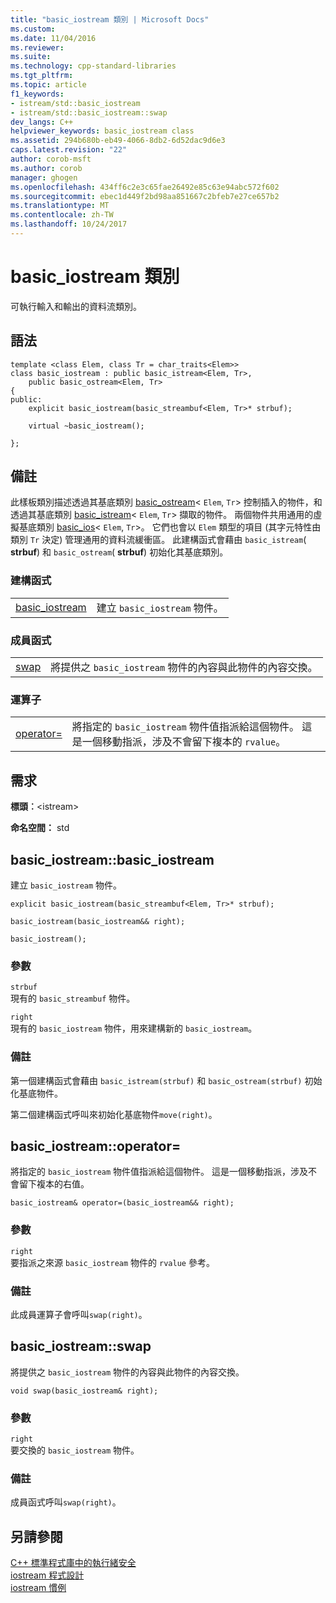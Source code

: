 ```yaml
---
title: "basic_iostream 類別 | Microsoft Docs"
ms.custom: 
ms.date: 11/04/2016
ms.reviewer: 
ms.suite: 
ms.technology: cpp-standard-libraries
ms.tgt_pltfrm: 
ms.topic: article
f1_keywords:
- istream/std::basic_iostream
- istream/std::basic_iostream::swap
dev_langs: C++
helpviewer_keywords: basic_iostream class
ms.assetid: 294b680b-eb49-4066-8db2-6d52dac9d6e3
caps.latest.revision: "22"
author: corob-msft
ms.author: corob
manager: ghogen
ms.openlocfilehash: 434ff6c2e3c65fae26492e85c63e94abc572f602
ms.sourcegitcommit: ebec1d449f2bd98aa851667c2bfeb7e27ce657b2
ms.translationtype: MT
ms.contentlocale: zh-TW
ms.lasthandoff: 10/24/2017
---
```

# <a name="basiciostream-class"></a>basic_iostream 類別
可執行輸入和輸出的資料流類別。  
  
## <a name="syntax"></a>語法  
  
```  
template <class Elem, class Tr = char_traits<Elem>>  
class basic_iostream : public basic_istream<Elem, Tr>,  
    public basic_ostream<Elem, Tr>  
{  
public:  
    explicit basic_iostream(basic_streambuf<Elem, Tr>* strbuf);

    virtual ~basic_iostream();

};  
```  
  
## <a name="remarks"></a>備註  
 此樣板類別描述透過其基底類別 [basic_ostream](../standard-library/basic-ostream-class.md)< `Elem`, `Tr`> 控制插入的物件，和透過其基底類別 [basic_istream](../standard-library/basic-istream-class.md)< `Elem`, `Tr`> 擷取的物件。 兩個物件共用通用的虛擬基底類別 [basic_ios](../standard-library/basic-ios-class.md)< `Elem`, `Tr`>。 它們也會以 `Elem` 類型的項目 (其字元特性由類別 `Tr` 決定) 管理通用的資料流緩衝區。 此建構函式會藉由 `basic_istream`( **strbuf**) 和 `basic_ostream`( **strbuf**) 初始化其基底類別。  
  
### <a name="constructors"></a>建構函式  
  
|||  
|-|-|  
|[basic_iostream](#basic_iostream)|建立 `basic_iostream` 物件。|  
  
### <a name="member-functions"></a>成員函式  
  
|||  
|-|-|  
|[swap](#swap)|將提供之 `basic_iostream` 物件的內容與此物件的內容交換。|  
  
### <a name="operators"></a>運算子  
  
|||  
|-|-|  
|[operator=](#op_eq)|將指定的 `basic_iostream` 物件值指派給這個物件。 這是一個移動指派，涉及不會留下複本的 `rvalue`。|  
  
## <a name="requirements"></a>需求  
 **標頭︰**\<istream>  
  
 **命名空間：** std  
  
##  <a name="basic_iostream"></a>  basic_iostream::basic_iostream  
 建立 `basic_iostream` 物件。  
  
```  
explicit basic_iostream(basic_streambuf<Elem, Tr>* strbuf);

basic_iostream(basic_iostream&& right);

basic_iostream();
```  
  
### <a name="parameters"></a>參數  
 `strbuf`  
 現有的 `basic_streambuf` 物件。  
  
 `right`  
 現有的 `basic_iostream` 物件，用來建構新的 `basic_iostream`。  
  
### <a name="remarks"></a>備註  
 第一個建構函式會藉由 `basic_istream(strbuf)` 和 `basic_ostream(strbuf)` 初始化基底物件。  
  
 第二個建構函式呼叫來初始化基底物件`move(right)`。  
  
##  <a name="op_eq"></a>  basic_iostream::operator=  
 將指定的 `basic_iostream` 物件值指派給這個物件。 這是一個移動指派，涉及不會留下複本的右值。  
  
```  
basic_iostream& operator=(basic_iostream&& right);
```  
  
### <a name="parameters"></a>參數  
 `right`  
 要指派之來源 `basic_iostream` 物件的 `rvalue` 參考。  
  
### <a name="remarks"></a>備註  
 此成員運算子會呼叫`swap(right)`。  
  
##  <a name="swap"></a>  basic_iostream::swap  
 將提供之 `basic_iostream` 物件的內容與此物件的內容交換。  
  
```  
void swap(basic_iostream& right);
```  
  
### <a name="parameters"></a>參數  
 `right`  
 要交換的 `basic_iostream` 物件。  
  
### <a name="remarks"></a>備註  
 成員函式呼叫`swap(right)`。  
  
## <a name="see-also"></a>另請參閱  
 [C++ 標準程式庫中的執行緒安全](../standard-library/thread-safety-in-the-cpp-standard-library.md)   
 [iostream 程式設計](../standard-library/iostream-programming.md)   
 [iostream 慣例](../standard-library/iostreams-conventions.md)

